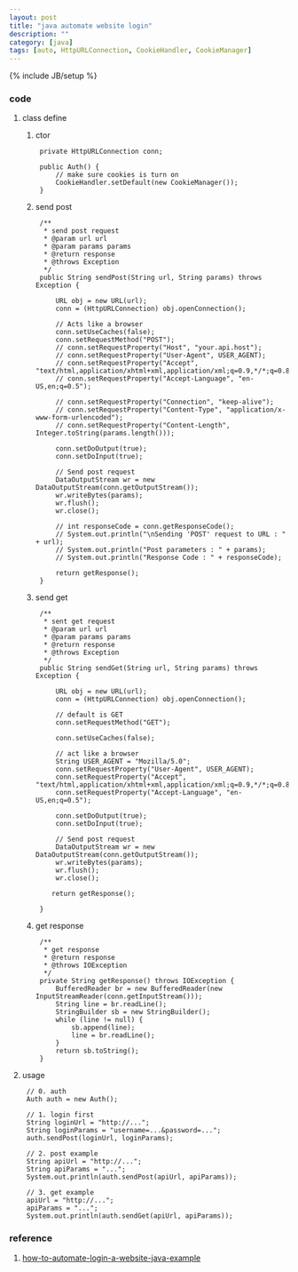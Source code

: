 ```yaml
---
layout: post
title: "java automate website login"
description: ""
category: [java]
tags: [auto, HttpURLConnection, CookieHandler, CookieManager]
---
```

{% include JB/setup %}


### code

1. class define

    1. ctor

            private HttpURLConnection conn;

            public Auth() {
                // make sure cookies is turn on
                CookieHandler.setDefault(new CookieManager());
            }

    1. send post

            /**
             * send post request
             * @param url url
             * @param params params
             * @return response
             * @throws Exception
             */
            public String sendPost(String url, String params) throws Exception {

                URL obj = new URL(url);
                conn = (HttpURLConnection) obj.openConnection();

                // Acts like a browser
                conn.setUseCaches(false);
                conn.setRequestMethod("POST");
                // conn.setRequestProperty("Host", "your.api.host");
                // conn.setRequestProperty("User-Agent", USER_AGENT);
                // conn.setRequestProperty("Accept", "text/html,application/xhtml+xml,application/xml;q=0.9,*/*;q=0.8");
                // conn.setRequestProperty("Accept-Language", "en-US,en;q=0.5");

                // conn.setRequestProperty("Connection", "keep-alive");
                // conn.setRequestProperty("Content-Type", "application/x-www-form-urlencoded");
                // conn.setRequestProperty("Content-Length", Integer.toString(params.length()));

                conn.setDoOutput(true);
                conn.setDoInput(true);

                // Send post request
                DataOutputStream wr = new DataOutputStream(conn.getOutputStream());
                wr.writeBytes(params);
                wr.flush();
                wr.close();

                // int responseCode = conn.getResponseCode();
                // System.out.println("\nSending 'POST' request to URL : " + url);
                // System.out.println("Post parameters : " + params);
                // System.out.println("Response Code : " + responseCode);

                return getResponse();
            }

    1. send get

            /**
             * sent get request
             * @param url url
             * @param params params
             * @return response
             * @throws Exception
             */
            public String sendGet(String url, String params) throws Exception {

                URL obj = new URL(url);
                conn = (HttpURLConnection) obj.openConnection();

                // default is GET
                conn.setRequestMethod("GET");

                conn.setUseCaches(false);

                // act like a browser
                String USER_AGENT = "Mozilla/5.0";
                conn.setRequestProperty("User-Agent", USER_AGENT);
                conn.setRequestProperty("Accept", "text/html,application/xhtml+xml,application/xml;q=0.9,*/*;q=0.8");
                conn.setRequestProperty("Accept-Language", "en-US,en;q=0.5");

                conn.setDoOutput(true);
                conn.setDoInput(true);

                // Send post request
                DataOutputStream wr = new DataOutputStream(conn.getOutputStream());
                wr.writeBytes(params);
                wr.flush();
                wr.close();

               return getResponse();

            }

    1. get response

            /**
             * get response
             * @return response
             * @throws IOException
             */
            private String getResponse() throws IOException {
                BufferedReader br = new BufferedReader(new InputStreamReader(conn.getInputStream()));
                String line = br.readLine();
                StringBuilder sb = new StringBuilder();
                while (line != null) {
                    sb.append(line);
                    line = br.readLine();
                }
                return sb.toString();
            }

1. usage

        // 0. auth
        Auth auth = new Auth();

        // 1. login first
        String loginUrl = "http://...";
        String loginParams = "username=...&password=...";
        auth.sendPost(loginUrl, loginParams);

        // 2. post example
        String apiUrl = "http://...";
        String apiParams = "...";
        System.out.println(auth.sendPost(apiUrl, apiParams));

        // 3. get example
        apiUrl = "http://...";
        apiParams = "...";
        System.out.println(auth.sendGet(apiUrl, apiParams));

### reference

1. [how-to-automate-login-a-website-java-example](https://www.mkyong.com/java/how-to-automate-login-a-website-java-example/)
